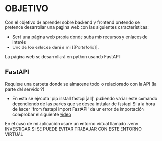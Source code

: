 # OBJETIVO
Con el objetivo de aprender sobre backend y frontend pretendo se pretende desarrollar una pagina web con las siguientes características:
+ Será una página web propia donde suba mis recursos y enlaces de interés
+ Uno de los enlaces dará a mi [[Portafolio]].

La página web se desarrollará en python usando FastAPI
## FastAPI
Requiere una carpeta donde se almacene todo lo relacionado con la API (la parte del servidor?)
+ En esta se ejecuta 'pip install fastapi\[all\]' pudiendo variar este comando dependiendo de las partes que se desea instalar de fastapi 
Si a la hora de hacer 'from fastapi import FastAPI' da un error de importación comprobar el siguiente [video](https://www.youtube.com/watch?v=ZHvA14BzrPw)

En el caso de mi aplicación usare un entorno virtual llamado .venv
INVESTIGAR SI SE PUEDE EVITAR TRABAJAR CON ESTE ENTORNO VIRTUAL